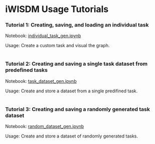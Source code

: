 # iWISDM Usage Tutorials

### Tutorial 1: Creating, saving, and loading an individual task 
Notebook: [individual_task_gen.ipynb](individual_task_gen.ipynb)

Usage: Create a custom task and visual the graph.
</br>
</br>
### Tutorial 2: Creating and saving a single task dataset from predefined tasks
Notebook: [task_dataset_gen.ipynb](task_dataset_gen.ipynb)

Usage: Create and store a dataset from a single predifined task.
</br>
</br>
### Tutorial 3: Creating and saving a randomly generated task dataset 
Notebook: [random_dataset_gen.ipynb](task_dataset_gen.ipynb)

Usage: Create and store a dataset of randomly generated tasks. 